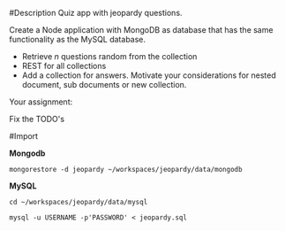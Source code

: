 #Description
Quiz app with jeopardy questions.

Create a Node application with MongoDB as database that has the same functionality as the MySQL database. 

- Retrieve _n_ questions random from the collection
- REST for all collections
- Add a collection for answers. Motivate your considerations for nested document, sub documents or new collection.


Your assignment:

Fix the TODO's



#Import

**Mongodb**

```mongorestore -d jeopardy ~/workspaces/jeopardy/data/mongodb```

**MySQL**


```cd ~/workspaces/jeopardy/data/mysql```

```mysql -u USERNAME -p'PASSWORD' < jeopardy.sql```